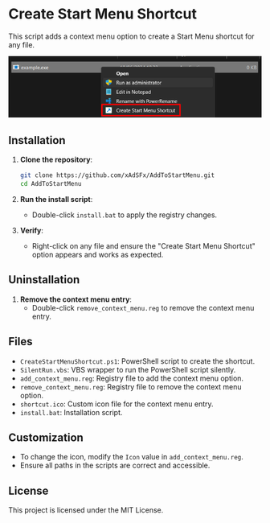 # Create Start Menu Shortcut

This script adds a context menu option to create a Start Menu shortcut for any file.

![preview](image.png)

## Installation

1. **Clone the repository**:
    ```sh
    git clone https://github.com/xAdSFx/AddToStartMenu.git
    cd AddToStartMenu
    ```

2. **Run the install script**:
    - Double-click `install.bat` to apply the registry changes.

3. **Verify**:
    - Right-click on any file and ensure the "Create Start Menu Shortcut" option appears and works as expected.

## Uninstallation

1. **Remove the context menu entry**:
    - Double-click `remove_context_menu.reg` to remove the context menu entry.

## Files

- `CreateStartMenuShortcut.ps1`: PowerShell script to create the shortcut.
- `SilentRun.vbs`: VBS wrapper to run the PowerShell script silently.
- `add_context_menu.reg`: Registry file to add the context menu option.
- `remove_context_menu.reg`: Registry file to remove the context menu option.
- `shortcut.ico`: Custom icon file for the context menu entry.
- `install.bat`: Installation script.

## Customization

- To change the icon, modify the `Icon` value in `add_context_menu.reg`.
- Ensure all paths in the scripts are correct and accessible.

## License

This project is licensed under the MIT License.
